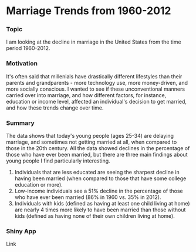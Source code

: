 # Marriage Trends from 1960-2012

### Topic
I am looking at the decline in marriage in the United States from the time period 1960-2012.

### Motivation
It's often said that millenials have drastically different lifestyles than their parents and grandparents - more technology use, more money-driven, and more socially conscious. I wanted to see if these unconventional manners carried over into marriage, and how different factors, for instance, education or income level, affected an individual's decision to get married, and how these trends change over time.

### Summary
The data shows that today's young people (ages 25-34) are delaying marriage, and sometimes not getting married at all, when compared to those in the 20th century. All the data showed declines in the percentage of those who have ever been married, but there are three main findings about young people I find particularly interesting.
1. Individuals that are less educated are seeing the sharpest decline in having been married (when compared to those that have some college education or more). 
2. Low-income individuals see a 51% decline in the percentage of those who have ever been married (86% in 1960 vs. 35% in 2012).
3. Individuals with kids (defined as having at least one child living at home) are nearly 4 times more likely to have been married than those without kids (defined as having none of their own children living at home).

### Shiny App
Link
